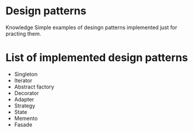 # Design patterns
Knowledge Simple examples of desingn patterns implemented just for practing them.

# List of implemented design patterns
- Singleton
- Iterator
- Abstract factory
- Decorator
- Adapter
- Strategy
- State
- Memento
- Fasade

